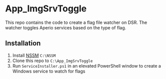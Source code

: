 # App_ImgSrvToggle

This repo contains the code to create a flag file watcher on DSR. The watcher toggles Aperio services based on the type of flag.

## Installation
1. Install [NSSM](https://nssm.cc/to) `C:\NSSM`
1. Clone this repo to `C:\App_ImgSrvToggle`
1. Run `ServiceInstaller.ps1` in an elevated PowerShell window to create a Windows service to watch for flags
